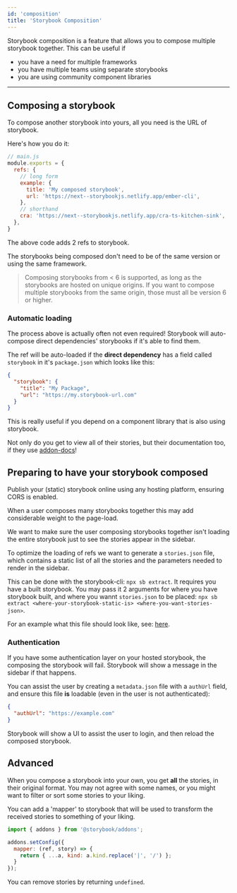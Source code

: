 ```yaml
---
id: 'composition'
title: 'Storybook Composition'
---
```


Storybook composition is a feature that allows you to compose multiple storybook together. This can be useful if

- you have a need for multiple frameworks
- you have multiple teams using separate storybooks
- you are using community component libraries

---

## Composing a storybook

To compose another storybook into yours, all you need is the URL of storybook.

Here's how you do it:

```js
// main.js
module.exports = {
  refs: {
    // long form
    example: {
      title: 'My composed storybook',
      url: 'https://next--storybookjs.netlify.app/ember-cli',
    },
    // shorthand
    cra: 'https://next--storybookjs.netlify.app/cra-ts-kitchen-sink',
  },
}
```

The above code adds 2 refs to storybook.

The storybooks being composed don't need to be of the same version or using the same framework.

> Composing storybooks from < 6 is supported, as long as the storybooks are hosted on unique origins. If you want to compose multiple storybooks from the same origin, those must all be version 6 or higher.

### Automatic loading

The process above is actually often not even required! Storybook will auto-compose direct dependencies' storybooks if it's able to find them.

The ref will be auto-loaded if the **direct dependency** has a field called `storybook` in it's `package.json` which looks like this:

```json
{
  "storybook": {
    "title": "My Package",
    "url": "https://my.storybook-url.com"
  }
}
```

This is really useful if you depend on a component library that is also using storybook.

Not only do you get to view all of their stories, but their documentation too, if they use [addon-docs](https://github.com/storybookjs/storybook/tree/master/addons/docs)!

## Preparing to have your storybook composed

Publish your (static) storybook online using any hosting platform, ensuring CORS is enabled.

When a user composes many storybooks together this may add considerable weight to the page-load.

We want to make sure the user composing storybooks together isn't loading the entire storybook just to see the stories appear in the sidebar.

To optimize the loading of refs we want to generate a `stories.json` file, which contains a static list of all the stories and the parameters needed to render in the sidebar.

This can be done with the storybook-cli: `npx sb extract`. It requires you have a built storybook. 
You may pass it 2 arguments for where you have storybook built, and where you wannt `stories.json` to be placed: `npx sb extract <where-your-storybook-static-is> <where-you-want-stories-json>`.

For an example what this file should look like, see: [here](https://next--storybookjs.netlify.app/dev-kits/stories.json).

### Authentication

If you have some authentication layer on your hosted storybook, the composing the storybook will fail. Storybook will show a message in the sidebar if that happens.


You can assist the user by creating a `metadata.json` file with a `authUrl` field, and ensure this file **is** loadable (even in the user is not authenticated):

```json
{
  "authUrl": "https://example.com"
}
```

Storybook will show a UI to assist the user to login, and then reload the composed storybook.

## Advanced

When you compose a storybook into your own, you get **all** the stories, in their original format. You may not agree with some names, or you might want to filter or sort some stories to your liking.

You can add a 'mapper' to storybook that will be used to transform the received stories to something of your liking.

```js
import { addons } from '@storybook/addons';

addons.setConfig({
  mapper: (ref, story) => {
    return { ...a, kind: a.kind.replace('|', '/') };
  }
});
```

You can remove stories by returning `undefined`.
